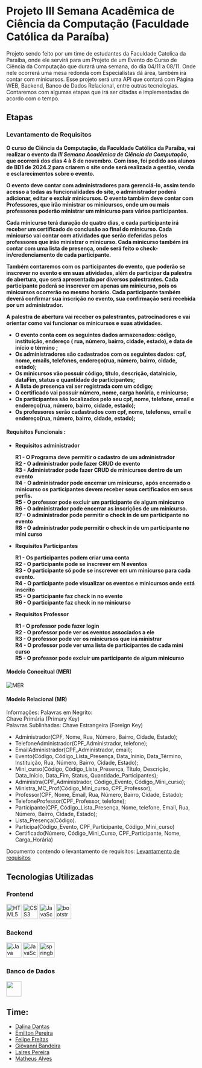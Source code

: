 # Projeto III Semana Acadêmica de Ciência da Computação (Faculdade Católica da Paraíba)

Projeto sendo feito por um time de estudantes da Faculdade Catolica da Paraíba, onde ele servirá para um Projeto de um Evento do Curso de Ciência da Computação que durará uma semana, do dia 04/11 a 08/11. Onde nele ocorrerá uma mesa redonda com Especialistas dá área, 
também irá contar com minicursos. Esse projeto será uma API que contará com Página WEB, Backend, Banco de Dados Relacional, entre outras tecnologias. Contaremos com algumas etapas que irá ser citadas e implementadas de acordo com o tempo.

## Etapas

### Levantamento de Requisitos

  **O curso de Ciência da Computação, da Faculdade Católica da Paraíba, vai realizar o evento da *III Semana Acadêmica de Ciência da Computação*, que ocorrerá dos dias 4 à 8 de novembro. Com isso, foi pedido aos alunos de BD1 de 2024.2 para criarem o site onde será realizada a gestão, venda e esclarecimentos sobre o evento.**

  **O evento deve contar com administradores para gerenciá-lo, assim tendo acesso a todas as funcionalidades do site, o administrador poderá adicionar, editar e excluir minicursos. O evento também deve contar com Professores, que irão ministrar os minicursos, onde um ou mais professores poderão ministrar um minicurso para vários participantes.**
  
  **Cada minicurso terá duração de quatro dias, e cada participante irá receber um certificado de conclusão ao final do minicurso. Cada minicurso vai contar com atividades que serão deferidas pelos professores que irão ministrar o minicurso. Cada minicurso também irá contar com uma lista de presença, onde será feito o check-in/credenciamento de cada participante.**
  
  **Também contaremos com os participantes do evento, que poderão se inscrever no evento e em suas atividades, além de participar da palestra de abertura, que será apresentada por diversos palestrantes. Cada participante poderá se inscrever em apenas um minicurso, pois os minicursos ocorrerão no mesmo horário. Cada participante também deverá confirmar sua inscrição no evento, sua confirmação será recebida por um administrador.**
  
  **A palestra de abertura vai receber os palestrantes, patrocinadores e vai orientar como vai funcionar os minicursos e suas atividades.**
  
  - **O evento conta com os seguintes dados armazenados: código, instituição, endereço ( rua, número, bairro, cidade, estado), e data de início e término ;**
  - **Os administradores são cadastrados com os seguintes dados: cpf, nome, emails, telefones, endereço(rua, número, bairro, cidade, estado);**
  - **Os minicursos vão possuir código, título, descrição, dataInicio, dataFim, status e quantidade de participantes;**
  - **A lista de presença vai ser registrada com um código;**
  - **O certificado vai possuir número, nome, carga horária, e minicurso;**
  - **Os participantes são localizados pelo seu cpf, nome, telefone, email e endereço(rua, número, bairro, cidade, estado);**
  - **Os professores serão cadastrados com cpf, nome, telefones, email e endereço(rua, número, bairro, cidade, estado);**

#### **Requisitos Funcionais :**

- **Requisitos administrador**

  **R1 - O Programa deve permitir o cadastro de um administrador** <br>
  **R2 - O administrador pode fazer CRUD de evento** <br>
  **R3 - Administrador pode fazer CRUD de minicursos dentro de um evento** <br>
  **R4 - O administrador pode encerrar um minicurso, após encerrado o minicurso os participantes devem receber seus certificados em seus perfis.** <br>
  **R5 - O professor pode excluir um participante de algum minicurso** <br>
  **R6 - O administrador pode encerrar as inscrições de um minicurso.** <br>
  **R7 - O administrador pode permitir o check in de um participante no evento** <br>
  **R8 - O administrador pode permitir o check in de um participante no mini curso**

- **Requisitos Participantes**

  **R1 - Os participantes podem criar uma conta** <br>
  **R2 - O participante pode se inscrever em N eventos** <br>
  **R3 - O participante só pode se inscrever em um minicurso para cada evento.** <br>
  **R4 - O participante pode visualizar os eventos e minicursos onde está inscrito** <br>
  **R5 - O participante faz check in no evento** <br>
  **R6 - O participante faz check in no minicurso**

- **Requisitos Professor**

  **R1 - O professor pode fazer login** <br>
  **R2 - O professor pode ver os eventos associados a ele** <br>
  **R3 - O professor pode ver os minicursos que irá ministrar** <br>
  **R4 - O professor pode ver uma lista de participantes de cada mini curso** <br>
  **R5 - O professor pode excluir um participante de algum minicurso**
  

#### **Modelo Conceitual (MER)**
    
![MER](https://github.com/user-attachments/assets/f39f3d75-c9e7-4045-bcf7-7ee532ae0834)


#### **Modelo Relacional (MR)**
  Informações: Palavras em Negrito: <br>
  Chave Primária (Primary Key) <br> 
  Palavras Sublinhadas: Chave Estrangeira (Foreign Key)
	
  - Administrador(CPF, Nome, Rua, Número, Bairro, Cidade,  Estado);
  - TelefoneAdministrador(CPF_Administrador, telefone);
  - EmailAdministrador(CPF_Administrador, email);
  - Evento(Código, Código_Lista_Presença, Data_Inínio, Data_Término, Instituição, Rua,                Número, Bairro, Cidade, Estado);
  - Mini_curso(Código, Código_Lista_Presença, Título, Descrição, Data_Início, Data_Fim, Status, Quantidade_Participantes);
  - Administra(CPF_Administrador, Código_Evento, Código_Mini_curso);
  - Ministra_MC_Prof(Código_Mini_curso, CPF_Professor);
  - Professor(CPF, Nome, Email, Rua, Número, Bairro, Cidade, Estado);
  - TelefoneProfessor(CPF_Professor, telefone);
  - Participante(CPF, Código_Lista_Presença, Nome, telefone, Email, Rua, Número, Bairro, Cidade, Estado);
  - Lista_Presença(Código).
  - Participa(Código_Evento, CPF_Participante, Código_Mini_curso)
  - Certificado(Número, Código_Mini_Curso, CPF_Participante, Nome, Carga_Horária)

Documento contendo o levantamento de requisitos: [Levantamento de requisitos](https://docs.google.com/document/d/1Z4unOrwe4_CRkiPxMaOxHOgyZ-3G50BNHkAdOwTEQYM/edit?usp=sharing)

## Tecnologias Utilizadas

### Frontend
<img loading="lazy" src="https://cdn.jsdelivr.net/gh/devicons/devicon@latest/icons/html5/html5-original.svg" width="40" height="40" title="HTML5" /> <img loading="lazy" src="https://cdn.jsdelivr.net/gh/devicons/devicon@latest/icons/css3/css3-original.svg" width="40" height="40" title="CSS3" /> <img loading="lazy" src="https://cdn.jsdelivr.net/gh/devicons/devicon@latest/icons/javascript/javascript-original.svg" width="40" height="40" title="JavaScript" /> <img src="https://cdn.jsdelivr.net/gh/devicons/devicon@latest/icons/bootstrap/bootstrap-original.svg" width="40" height="40" title="bootstrap"  />

### Backend
<img loading="lazy" src="https://cdn.jsdelivr.net/gh/devicons/devicon@latest/icons/java/java-original.svg" width="40" height="40" title="Java" /> <img loading="lazy" src="https://cdn.jsdelivr.net/gh/devicons/devicon@latest/icons/javascript/javascript-original.svg" width="40" height="40" title="JavaScript" /> <img src="https://cdn.jsdelivr.net/gh/devicons/devicon@latest/icons/spring/spring-original.svg" width="40" height="40" title="springboot"  />
          

### Banco de Dados
<img loading="lazy" src="https://cdn.jsdelivr.net/gh/devicons/devicon@latest/icons/postgresql/postgresql-original.svg" width="40" height="40"/> 


## Time:
- [Dalina Dantas](https://github.com/dalina21)
- [Emilton Pereira](https://github.com/MiltogroDEV)
- [Felipe Freitas](https://github.com/FelipeFreitas-oliveira)
- [Giôvanni Bandeira](https://github.com/GiovanniBandeira)
- [Laires Pereira](https://github.com/LairesPereira)
- [Matheus Alves](https://github.com/mthy41)
